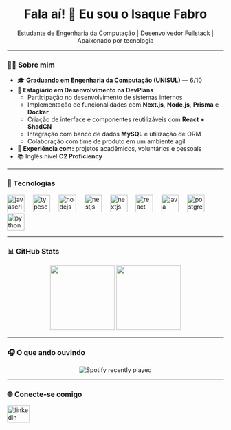<h1 align="center">Fala aí! 👋 Eu sou o Isaque Fabro</h1>

<p align="center">
  Estudante de Engenharia da Computação | Desenvolvedor Fullstack | Apaixonado por tecnologia
</p>

---

### 👨‍💻 Sobre mim

- 🎓 **Graduando em Engenharia da Computação (UNISUL)** — 6/10  
- 💼 **Estagiário em Desenvolvimento na DevPlans**  
  - Participação no desenvolvimento de sistemas internos  
  - Implementação de funcionalidades com **Next.js**, **Node.js**, **Prisma** e **Docker**  
  - Criação de interface e componentes reutilizáveis com **React + ShadCN**  
  - Integração com banco de dados **MySQL** e utilização de ORM  
  - Colaboração com time de produto em um ambiente ágil
- 🧠 **Experiência com:** projetos acadêmicos, voluntários e pessoais  
- 📚 Inglês nível **C2 Proficiency**

---

### 🚀 Tecnologias

<div align="left">
  <img src="https://cdn.jsdelivr.net/gh/devicons/devicon/icons/javascript/javascript-original.svg" height="40" alt="javascript logo" />
  <img width="12" />
  <img src="https://cdn.jsdelivr.net/gh/devicons/devicon/icons/typescript/typescript-original.svg" height="40" alt="typescript logo" />
  <img width="12" />
  <img src="https://cdn.jsdelivr.net/gh/devicons/devicon/icons/nodejs/nodejs-original.svg" height="40" alt="nodejs logo" />
  <img width="12" />
  <img src="https://nestjs.com/img/logo-small.svg" height="40" alt="nestjs logo" />
  <img width="12" />
  <img src="https://cdn.jsdelivr.net/gh/devicons/devicon/icons/nextjs/nextjs-original.svg" height="40" alt="nextjs logo" />
  <img width="12" />
  <img src="https://cdn.jsdelivr.net/gh/devicons/devicon/icons/react/react-original.svg" height="40" alt="react logo" />
  <img width="12" />
  <img src="https://cdn.jsdelivr.net/gh/devicons/devicon/icons/java/java-original.svg" height="40" alt="java logo" />
  <img width="12" />
  <img src="https://cdn.jsdelivr.net/gh/devicons/devicon/icons/postgresql/postgresql-original.svg" height="40" alt="postgresql logo" />
  <img width="12" />
  <img src="https://cdn.jsdelivr.net/gh/devicons/devicon/icons/python/python-original.svg" height="40" alt="python logo" />
</div>

---

### 📊 GitHub Stats

<div align="center">
  <img src="https://github-readme-stats.vercel.app/api?username=IsaqueFabro&hide_title=false&hide_rank=false&show_icons=true&include_all_commits=true&count_private=true&theme=gruvbox_light&hide_border=true" height="150" />
  <img src="https://github-readme-stats.vercel.app/api/top-langs?username=IsaqueFabro&layout=compact&langs_count=6&theme=gruvbox_light&hide_border=true" height="150" />
</div>

---

### 🎧 O que ando ouvindo

<div align="center">
  <img src="https://spotify-recently-played-readme.vercel.app/api?user=i5cqp65qz12z6m2uugxjptj3l&unique=true" alt="Spotify recently played" />
</div>

---

### 🌐 Conecte-se comigo

<div align="left">
  <a href="https://www.linkedin.com/in/isaque-fabro/" target="_blank">
    <img src="https://raw.githubusercontent.com/maurodesouza/profile-readme-generator/master/src/assets/icons/social/linkedin/default.svg" width="52" height="40" alt="linkedin logo" />
  </a>
</div>
